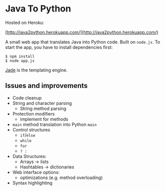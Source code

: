 Java To Python
==============

Hosted on Heroku:

[http://java2python.herokuapp.com/](http://java2python.herokuapp.com/)

A small web app that translates Java into Python code. Built on
`node.js`. To start the app, you have to install dependencies first:

    $ npm install
    $ node app.js

[Jade](http://naltatis.github.com/jade-syntax-docs/) is the templating
engine.

Issues and improvements
-----------------------
* Code cleanup
* String and character parsing
    * String method parsing
* Protection modifiers
    * implement for methods
* `main` method translation into Python `main`
* Control structures
    * `if`/`else`
    * `while`
    * `for`
    * ` ? : `
* Data Structures:
    * Arrays -> lists
    * Hashtables -> dictionaries
* Web interface options:
    * optimizations (e.g. method overloading)
* Syntax highlighting
